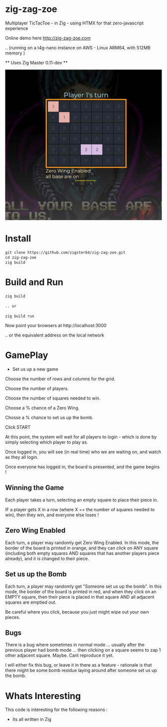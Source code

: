 # zig-zag-zoe
Multiplayer TicTacToe - in Zig - using HTMX for that zero-javascript experience

Online demo here
http://zig-zag-zoe.com

.. (running on a t4g-nano instance on AWS - Linux ARM64, with 512MB memory )

** Uses Zig Master  0.11-dev **

![screenshot](https://github.com/zigster64/zig-zag-zoe/blob/main/src/images/zzz-screenshot.jpg)

# Install

```
git clone https://github.com/zigster64/zig-zag-zoe.git
cd zig-zag-zoe
zig build
```

# Build and Run

```
zig build

.. or

zig build run
```

Now point your browsers at http://localhost:3000

.. or the equivalent address on the local network


# GamePlay

- Set us up a new game

Choose the number of rows and columns for the grid.

Choose the number of players.

Choose the number of squares needed to win.

Choose a % chance of a Zero Wing.

Chosse a % chance to set us up the bomb.

Click START

At this point, the system will wait for all players to login - which is done by simply selecting which player to play as.

Once logged in, you will see (in real time) who we are waiting on, and watch as they all login.

Once everyone has logged in, the board is presented, and the game begins !

## Winning the Game

Each player takes a turn, selecting an empty square to place their piece in. 

IF a player gets X in a row (where X == the number of squares needed to win), then they win, and everyone else loses !

## Zero Wing Enabled

Each turn, a player may randomly get Zero Wing Enabled. In this mode, the border of the board is printed in orange, and they can click on ANY square 
(including both empty squares AND squares that has another players piece already), and it is changed to their piece.

## Set us up the Bomb

Each turn, a player may randomly get "Someone set us up the bomb". In this mode, the border of the board is printed in red,
and when they click on an EMPTY square, then their piece is placed in that square AND all adjacent squares are emptied out.

Be careful where you click, because you just might wipe out your own pieces.

## Bugs

There is a bug where sometimes in normal mode ... usually after the previous player had bomb mode ... then clicking on a square
seems to zap 1 other adjacent square.  Maybe. Cant reproduce it yet.

I will either fix this bug, or leave it in there as a feature - rationale is that there might be some bomb residue laying around
after someone set us up the bomb.


# Whats Interesting

This code is interesting for the following reasons :

- Its all written in Zig
